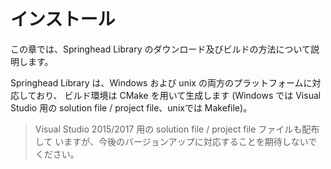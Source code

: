# インストール

この章では、Springhead Library のダウンロード及びビルドの方法について説明します。

Springhead Library は、Windows および unix の両方のプラットフォームに対応しており、
ビルド環境は CMake を用いて生成します
(Windows では Visual Studio 用の solution file / project file、unixでは Makefile)。

> Visual Studio 2015/2017 用の solution file / project file ファイルも配布して
いますが、今後のバージョンアップに対応することを期待しないでください。
